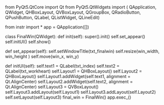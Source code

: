 from PyQt5.QtCore import Qt from PyQt5.QtWidgets import ( QApplication, QWidget, QHBoxLayout, QVBoxLayout, QGroupBox, QRadioButton, QPushButton, QLabel, QListWidget, QLineEdit)

from instr import * app = QApplication([])

class FinalWin(QWidget): def init(self): super().init() self.set_appear() self.initUI()
self.show()

def set_appear(self):
    self.setWindowTitle(txt_finalwin)
    self.resize(win_width, win_height )
    self.move(win_x, win_y)

def initUI(self):
    self.text1 = QLabel(txt_index)
    self.text2 = QLabel(txt_workheart)
    self.Layout1 = QHBoxLayout()
    self.Layout2 = QHBoxLayout()
    self.Layout1.addWidget(self.text1, alignment = Qt.AlignCenter)
    self.Layout2.addWidget(self.text2, alignment = Qt.AlignCenter)
    self.Layout3 = QVBoxLayout()
    self.Layout3.addLayout(self.Layout1)
    self.Layout3.addLayout(self.Layout2)
    self.setLayout(self.Layout3)
    final_win = FinalWin()
    app.exec_()
